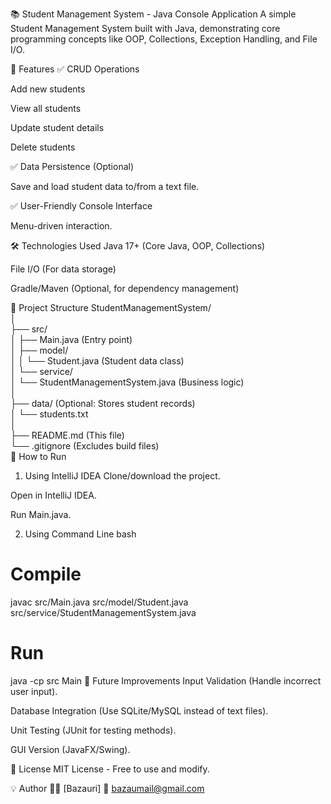 📚 Student Management System - Java Console Application
A simple Student Management System built with Java, demonstrating core programming concepts like OOP, Collections, Exception Handling, and File I/O.

📌 Features
✅ CRUD Operations

Add new students

View all students

Update student details

Delete students

✅ Data Persistence (Optional)

Save and load student data to/from a text file.

✅ User-Friendly Console Interface

Menu-driven interaction.

🛠️ Technologies Used
Java 17+ (Core Java, OOP, Collections)

File I/O (For data storage)

Gradle/Maven (Optional, for dependency management)

📂 Project Structure
StudentManagementSystem/  
│  
├── src/  
│   ├── Main.java                 (Entry point)  
│   ├── model/  
│   │   └── Student.java          (Student data class)  
│   └── service/  
│       └── StudentManagementSystem.java  (Business logic)  
│  
├── data/                         (Optional: Stores student records)  
│   └── students.txt  
│  
├── README.md                     (This file)  
└── .gitignore                    (Excludes build files)  
🚀 How to Run
1. Using IntelliJ IDEA
Clone/download the project.

Open in IntelliJ IDEA.

Run Main.java.

2. Using Command Line
bash
# Compile
javac src/Main.java src/model/Student.java src/service/StudentManagementSystem.java

# Run
java -cp src Main
🔧 Future Improvements
Input Validation (Handle incorrect user input).

Database Integration (Use SQLite/MySQL instead of text files).

Unit Testing (JUnit for testing methods).

GUI Version (JavaFX/Swing).

📜 License
MIT License - Free to use and modify.

💡 Author
👨‍💻 [Bazauri]
📧 bazaumail@gmail.com
